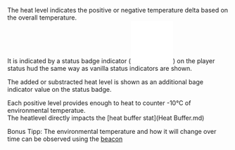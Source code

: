 The heat level indicates the positive or negative temperature delta based on the overall temperature.  
It is indicated by a status badge indicator (![IconSmall](../assets/images/temperature_1.png)) on the player status hud the same way as vanilla status indicators are shown.

The added or substracted heat level is shown as an additional bage indicator value on the status badge.

Each positive level provides enough to heat to counter -10°C of environmental temperatue.  
The heatlevel directly impacts the [heat buffer stat](Heat Buffer.md)

Bonus Tipp: The environmental temperature and how it will change over time can be observed using the [beacon](../Buildings/beacon.md)